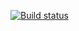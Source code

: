 [![Build status](https://ci.appveyor.com/api/projects/status/k6siua46obx847go?svg=true)](https://ci.appveyor.com/project/trukhachev495/patterns)
